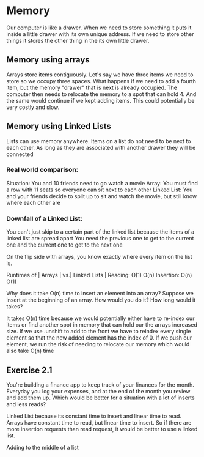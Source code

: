 # Memory
Our computer is like a drawer. When we need to store something it puts it
inside a little drawer with its own unique address. If we need to store other things
it stores the other thing in the its own little drawer.

## Memory using arrays
Arrays store items contiguously. Let's say we have three items we need to store
so we occupy three spaces. What happens if we need to add a fourth item, but the memory 
"drawer" that is next is already occupied. The computer then needs to relocate the memory
to a spot that can hold 4. And the same would continue if we kept adding items. This could
potentially be very costly and slow.

## Memory using Linked Lists
Lists can use memory anywhere. Items on a list do not need to be next to each other.
As long as they are associated with another drawer they will be connected


### Real world comparison:
Situation: You and 10 friends need to go watch a movie
Array: You must find a row with 11 seats so everyone can sit next to each other
Linked List: You and your friends decide to split up to sit and watch the movie, but still know where each other are


### Downfall of a Linked List:
You can't just skip to a certain part of the linked list
because the items of a linked list are spread apart
You need the previous one to get to the current one and the current one to get to the next one

On the flip side with arrays, you know exactly where every item on the list is. 

Runtimes of |  Arrays  | vs.|  Linked Lists  |
Reading:        O(1)               O(n)
Insertion:      O(n)               O(1)

Why does it take O(n) time to insert an element into an array?
Suppose we insert at the beginning of an array. How would you do it?
How long would it takes?

It takes O(n) time because we would potentially either have to re-index our items
or find another spot in memory that can hold our the arrays increased size.
If we use .unshift to add to the front we have to reindex every single element
so that the new added element has the index of 0.
If we push our element, we run the risk of needing to relocate our memory
which would also take O(n) time

## Exercise 2.1
You're building a finance app to keep track of your finances for the month. Everyday
you log your expenses, and at the end of the month you review and add them up.
Which would be better for a situation with a lot of inserts and less reads?

Linked List because its constant time to insert and linear time to read.
Arrays have constant time to read, but linear time to insert.
So if there are more insertion requests than read request, it would be better
to use a linked list.

Adding to the middle of a list
